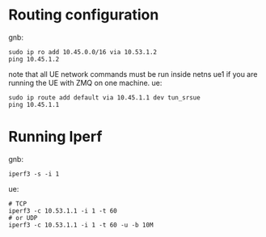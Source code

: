 # Routing configuration
gnb:
```
sudo ip ro add 10.45.0.0/16 via 10.53.1.2
ping 10.45.1.2
```
note that all UE network commands must be run inside netns ue1 if you are running the UE with ZMQ on one machine.
ue:
```
sudo ip route add default via 10.45.1.1 dev tun_srsue
ping 10.45.1.1
```

# Running Iperf
gnb:
```
iperf3 -s -i 1

```
ue:
```
# TCP
iperf3 -c 10.53.1.1 -i 1 -t 60
# or UDP
iperf3 -c 10.53.1.1 -i 1 -t 60 -u -b 10M

```
